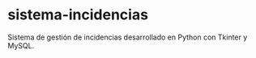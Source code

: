 # sistema-incidencias
Sistema de gestión de incidencias desarrollado en Python con Tkinter y MySQL.
